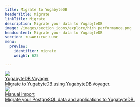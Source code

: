 ```yaml
---
title: Migrate to YugabyteDB
headerTitle: Migrate
linkTitle: Migrate
description: Migrate your data to YugabyteDB
image: /images/section_icons/explore/high_performance.png
headcontent: Migrate your data to YugabyteDB
section: YUGABYTEDB CORE
menu:
  preview:
    identifier: migrate
    weight: 625

---
```


<div class="row">

<div class="col-12 col-md-6 col-lg-12 col-xl-6">
    <a class="section-link icon-offset" href="yb-voyager/">
      <div class="head">
        <img class="icon" src="/images/section_icons/explore/high_performance.png" aria-hidden="true" />
        <div class="title">YugabyteDB Voyager</div>
      </div>
      <div class="body">
        Migrate to YugabyteDB using YugabyteDB Voyager.
      </div>
    </a>
  </div>

  <div class="col-12 col-md-6 col-lg-12 col-xl-6">
    <a class="section-link icon-offset" href="manual-import/">
      <div class="head">
        <img class="icon" src="/images/section_icons/explore/high_performance.png" aria-hidden="true" />
        <div class="title">Manual import</div>
      </div>
      <div class="body">
        Migrate your PostgreSQL data and applications to YugabyteDB.
      </div>
    </a>
  </div>

</div>
